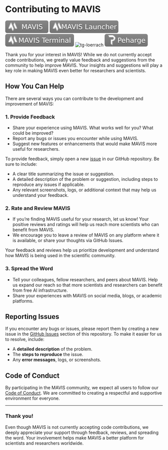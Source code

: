 # Contributing to MAVIS

<div align="left">
   <img alt="mavis" src="https://github.com/Peharge/MAVIS-images/blob/main/mavis-img-main/MAVIS-icon-banner-3.svg">
   <img alt="mavis-launcher" src="https://github.com/Peharge/MAVIS-images/blob/main/mavis-img-main/MAVIS-launcher-icon-banner-3.svg">
   <img alt="mavis-terminal" src="https://github.com/Peharge/MAVIS-images/blob/main/mavis-img-main/MAVIS-terminal-icon-banner-3.svg">
   <img alt="tg-loerrach" src="https://img.shields.io/badge/TG Lörrach-red?style=flat">
   <img alt="peharge" src="https://github.com/Peharge/MAVIS-images/blob/main/mavis-img-main/Peharge-icon-banner-3.svg">
</div>

Thank you for your interest in MAVIS! While we do not currently accept code contributions, we greatly value feedback and suggestions from the community to help improve MAVIS. Your insights and suggestions will play a key role in making MAVIS even better for researchers and scientists.

## How You Can Help

There are several ways you can contribute to the development and improvement of MAVIS:

### 1. **Provide Feedback**
   - Share your experience using MAVIS. What works well for you? What could be improved?
   - Report any bugs or issues you encounter while using MAVIS.
   - Suggest new features or enhancements that would make MAVIS more useful for researchers.

   To provide feedback, simply open a new [issue](https://github.com/Peharge/MAVIS/issues) in our GitHub repository. Be sure to include:
   - A clear title summarizing the issue or suggestion.
   - A detailed description of the problem or suggestion, including steps to reproduce any issues if applicable.
   - Any relevant screenshots, logs, or additional context that may help us understand your feedback.

### 2. **Rate and Review MAVIS**
   - If you’re finding MAVIS useful for your research, let us know! Your positive reviews and ratings will help us reach more scientists who can benefit from MAVIS.
   - We encourage you to leave a review of MAVIS on any platform where it is available, or share your thoughts via GitHub Issues.
   
   Your feedback and reviews help us prioritize development and understand how MAVIS is being used in the scientific community.

### 3. **Spread the Word**
   - Tell your colleagues, fellow researchers, and peers about MAVIS. Help us expand our reach so that more scientists and researchers can benefit from free AI infrastructure.
   - Share your experiences with MAVIS on social media, blogs, or academic platforms.

## Reporting Issues

If you encounter any bugs or issues, please report them by creating a new issue in the [GitHub Issues](https://github.com/Peharge/MAVIS/issues) section of this repository. To make it easier for us to resolve, include:

- A **detailed description** of the problem.
- The **steps to reproduce** the issue.
- Any **error messages**, logs, or screenshots.
  
## Code of Conduct

By participating in the MAVIS community, we expect all users to follow our [Code of Conduct](CODE_OF_CONDUCT.md). We are committed to creating a respectful and supportive environment for everyone.

---

### Thank you!

Even though MAVIS is not currently accepting code contributions, we deeply appreciate your support through feedback, reviews, and spreading the word. Your involvement helps make MAVIS a better platform for scientists and researchers worldwide.
